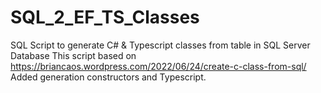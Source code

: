 # SQL_2_EF_TS_Classes
SQL Script to generate C# &amp; Typescript classes from table in SQL Server Database
This script based on https://briancaos.wordpress.com/2022/06/24/create-c-class-from-sql/
Added generation constructors and Typescript.

